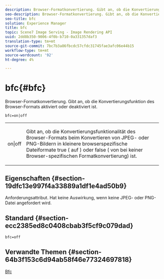 ```yaml
---
description: Browser-Formatkonvertierung. Gibt an, ob die Konvertierungsfunktion des Browser-Formats aktiviert oder deaktiviert ist.
seo-description: Browser-Formatkonvertierung. Gibt an, ob die Konvertierungsfunktion des Browser-Formats aktiviert oder deaktiviert ist.
seo-title: bfc
solution: Experience Manager
title: bfc
topic: Scene7 Image Serving - Image Rendering API
uuid: 2dd8b350-9006-4f0b-b710-0a331357daf3
translation-type: tm+mt
source-git-commit: 7bc7b3a86fbcdc57cfdc31745fae3afc06e44b15
workflow-type: tm+mt
source-wordcount: '92'
ht-degree: 4%

---
```



# bfc{#bfc}

Browser-Formatkonvertierung. Gibt an, ob die Konvertierungsfunktion des Browser-Formats aktiviert oder deaktiviert ist.

`bfc=on|off`

<table id="simpletable_2D23B1B282CD4216AB5BE7E7430D1B3F"> 
 <tr class="strow"> 
  <td class="stentry"> <p> <span class="codeph"> on|off  </span> </p> </td> 
  <td class="stentry"> <p>Gibt an, ob die Konvertierungsfunktionalität des Browser-Formats beim Konvertieren von JPEG- oder PNG-Bildern in kleinere browserspezifische Dateiformate true ( <span class="codeph"> auf </span>) oder false ( <span class="codeph"> von </span> bei keiner Browser-spezifischen Formatkonvertierung) ist. </p> </td> 
 </tr> 
</table>

## Eigenschaften {#section-19dfc13e997f4a33889a1df1e4ad50b9}

Anforderungsattribut. Hat keine Auswirkung, wenn keine JPEG- oder PNG-Datei angefordert wird.

## Standard {#section-ecc2385ed8c0408cbab3f5cf9c079dad}

`bfc=off`

## Verwandte Themen {#section-64b3f153c6d94ab58f46e77324697818}

[Bfc](../../../../../is-api/image-catalog/image-serving-api-ref/c-image-catalog-reference/c-attributes-reference/r-bfc.md#reference-5217a41d9d7447d6b0624077eb38d3de)
